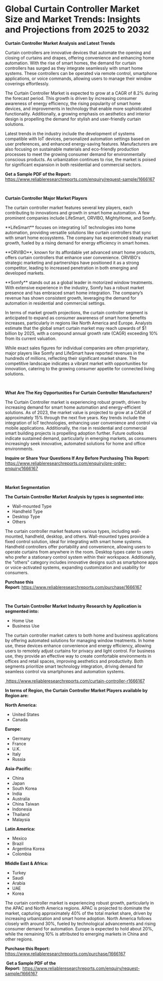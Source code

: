 <p><h1>Global Curtain Controller Market Size and Market Trends: Insights and Projections from 2025 to 2032</h1></p><p><strong>Curtain Controller Market Analysis and Latest Trends</strong></p>
<p><p>Curtain controllers are innovative devices that automate the opening and closing of curtains and drapes, offering convenience and enhancing home automation. With the rise of smart homes, the demand for curtain controllers has surged as they integrate seamlessly with smart home systems. These controllers can be operated via remote control, smartphone applications, or voice commands, allowing users to manage their window coverings effortlessly.</p><p>The Curtain Controller Market is expected to grow at a CAGR of 8.2% during the forecast period. This growth is driven by increasing consumer awareness of energy efficiency, the rising popularity of smart home devices, and improvements in technology that enable more sophisticated functionality. Additionally, a growing emphasis on aesthetics and interior design is propelling the demand for stylish and user-friendly curtain solutions.</p><p>Latest trends in the industry include the development of systems compatible with IoT devices, personalized automation settings based on user preferences, and enhanced energy-saving features. Manufacturers are also focusing on sustainable materials and eco-friendly production processes to meet the growing consumer demand for environmentally conscious products. As urbanization continues to rise, the market is poised for significant expansion in both residential and commercial sectors.</p></p>
<p><strong>Get a Sample PDF of the Report:&nbsp;</strong> <a href="https://www.reliableresearchreports.com/enquiry/request-sample/1666167?utm_campaign=3434&utm_medium=2&utm_source=Github&utm_content=ia&utm_term=17042025&utm_id=curtain-controller">https://www.reliableresearchreports.com/enquiry/request-sample/1666167</a></p>
<p>&nbsp;</p>
<p><strong>Curtain Controller Major Market Players</strong></p>
<p><p>The curtain controller market features several key players, each contributing to innovations and growth in smart home automation. A few prominent companies include LifeSmart, ORVIBO, MightyHome, and Somfy.</p><p>**LifeSmart** focuses on integrating IoT technologies into home automation, providing versatile solutions like curtain controllers that sync with smart home ecosystems. The company has experienced steady market growth, fueled by a rising demand for energy efficiency in smart homes.</p><p>**ORVIBO**, known for its affordable yet advanced smart home products, offers curtain controllers that enhance user convenience. ORVIBO's strategic marketing and partnerships have positioned it as a strong competitor, leading to increased penetration in both emerging and developed markets.</p><p>**Somfy** stands out as a global leader in motorized window treatments. With extensive experience in the industry, Somfy has a robust market presence and has embraced smart home integration. The company’s revenue has shown consistent growth, leveraging the demand for automation in residential and commercial settings.</p><p>In terms of market growth projections, the curtain controller segment is anticipated to expand as consumer awareness of smart home benefits increases, particularly in regions like North America and Europe. Analysts estimate that the global smart curtain market may reach upwards of $1 billion by 2025, with a compound annual growth rate (CAGR) exceeding 10% from its current valuation.</p><p>While exact sales figures for individual companies are often proprietary, major players like Somfy and LifeSmart have reported revenues in the hundreds of millions, reflecting their significant market share. The competitive landscape indicates a vibrant market with opportunities for innovation, catering to the growing consumer appetite for connected living solutions.</p></p>
<p>&nbsp;</p>
<p><strong>What Are The Key Opportunities For Curtain Controller Manufacturers?</strong></p>
<p><p>The Curtain Controller market is experiencing robust growth, driven by increasing demand for smart home automation and energy-efficient solutions. As of 2023, the market value is projected to grow at a CAGR of approximately 15% through the next five years. Key trends include the integration of IoT technologies, enhancing user convenience and control via mobile applications. Additionally, the rise in residential and commercial smart building projects is propelling adoption further. Future outlooks indicate sustained demand, particularly in emerging markets, as consumers increasingly seek innovative, automated solutions for home and office environments.</p></p>
<p><strong>Inquire or Share Your Questions If Any Before Purchasing This Report:</strong> <a href="https://www.reliableresearchreports.com/enquiry/pre-order-enquiry/1666167?utm_campaign=3434&utm_medium=2&utm_source=Github&utm_content=ia&utm_term=17042025&utm_id=curtain-controller">https://www.reliableresearchreports.com/enquiry/pre-order-enquiry/1666167</a></p>
<p>&nbsp;</p>
<p><strong>Market Segmentation</strong></p>
<p><strong>The Curtain Controller Market Analysis by types is segmented into:</strong></p>
<p><ul><li>Wall-mounted Type</li><li>Handheld Type</li><li>Desktop Type</li><li>Others</li></ul></p>
<p><p>The curtain controller market features various types, including wall-mounted, handheld, desktop, and others. Wall-mounted types provide a fixed control solution, ideal for integrating with smart home systems. Handheld controllers offer portability and convenience, allowing users to operate curtains from anywhere in the room. Desktop types cater to users who prefer a stationary control system within their workspace. Additionally, the "others" category includes innovative designs such as smartphone apps or voice-activated systems, expanding customization and usability for consumers.</p></p>
<p><strong>Purchase this Report:&nbsp;</strong><a href="https://www.reliableresearchreports.com/purchase/1666167?utm_campaign=3434&utm_medium=2&utm_source=Github&utm_content=ia&utm_term=17042025&utm_id=curtain-controller">https://www.reliableresearchreports.com/purchase/1666167</a></p>
<p>&nbsp;</p>
<p><strong>The Curtain Controller Market Industry Research by Application is segmented into:</strong></p>
<p><ul><li>Home Use</li><li>Business Use</li></ul></p>
<p><p>The curtain controller market caters to both home and business applications by offering automated solutions for managing window treatments. In home use, these devices enhance convenience and energy efficiency, allowing users to remotely adjust curtains for privacy and light control. For business use, they provide an effective way to create comfortable environments in offices and retail spaces, improving aesthetics and productivity. Both segments prioritize smart technology integration, driving demand for seamless control via smartphones and automation systems.</p></p>
<p><a href="https://www.reliableresearchreports.com/curtain-controller-r1666167?utm_campaign=3434&utm_medium=2&utm_source=Github&utm_content=ia&utm_term=17042025&utm_id=curtain-controller">&nbsp;https://www.reliableresearchreports.com/curtain-controller-r1666167</a></p>
<p><strong>In terms of Region, the Curtain Controller Market Players available by Region are:</strong></p>
<p>
    <p> <strong> North America: </strong>
        <ul>
            <li>United States</li>
            <li>Canada</li>
        </ul>
        </p> 
    <p> <strong> Europe: </strong>
        <ul>
            <li>Germany</li>
            <li>France</li>
            <li>U.K.</li>
            <li>Italy</li>
            <li>Russia</li>
        </ul>
        </p> 
    <p> <strong> Asia-Pacific: </strong>
        <ul>
            <li>China</li>
            <li>Japan</li>
            <li>South Korea</li>
            <li>India</li>
            <li>Australia</li>
            <li>China Taiwan</li>
            <li>Indonesia</li>
            <li>Thailand</li>
            <li>Malaysia</li>
        </ul>
        </p> 
    <p> <strong> Latin America: </strong>
        <ul>
            <li>Mexico</li>
            <li>Brazil</li>
            <li>Argentina Korea</li>
            <li>Colombia</li>
        </ul>
        </p> 
    <p> <strong> Middle East & Africa: </strong>
        <ul>
            <li>Turkey</li>
            <li>Saudi</li>
            <li>Arabia</li>
            <li>UAE</li>
            <li>Korea</li>
        </ul>
    </p>
    </p>
<p><p>The curtain controller market is experiencing robust growth, particularly in the APAC and North America regions. APAC is projected to dominate the market, capturing approximately 40% of the total market share, driven by increasing urbanization and smart home adoption. North America follows closely with around 30%, fueled by technological advancements and rising consumer demand for automation. Europe is expected to hold about 20%, while the remaining 10% is attributed to emerging markets in China and other regions.</p></p>
<p><strong>Purchase this Report: </strong><a href="https://www.reliableresearchreports.com/purchase/1666167?utm_campaign=3434&utm_medium=2&utm_source=Github&utm_content=ia&utm_term=17042025&utm_id=curtain-controller">https://www.reliableresearchreports.com/purchase/1666167</a></p>
<p>&nbsp;<strong>Get a Sample PDF of the Report:&nbsp;&nbsp;</strong><a href="https://www.reliableresearchreports.com/enquiry/request-sample/1666167?utm_campaign=3434&utm_medium=2&utm_source=Github&utm_content=ia&utm_term=17042025&utm_id=curtain-controller">https://www.reliableresearchreports.com/enquiry/request-sample/1666167</a></p>
<p><strong></strong></p>
<p><p></p><p></p><p></p></p>